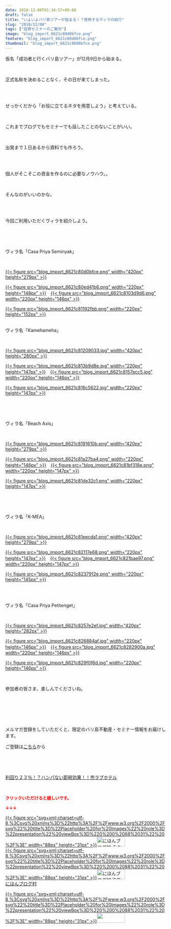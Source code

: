 ```yaml
---
date: 2018-12-08T01:34:57+09:00
draft: false
title: "いよいよバリ島ツアーが始まる！？使用するヴィラの紹介"
slug: "2018/12/08"
tags: ["投資セミナーのご案内"]
image: "blog_import_6621c80d0bfce.png"
feature: "blog_import_6621c80d0bfce.png"
thumbnail: "blog_import_6621c80d0bfce.png"
---
```

<p>仮名「成功者と行くバリ島ツアー」が12月9日から始まる。</p><p> </p><p>正式名称を決めることなく、その日が来てしまった。</p><p> </p><p><br/>せっかくだから「お役に立てるネタを用意しよう」と考えている。</p><p> </p><p>これまでブログでもセミナーでも話したことのないことがいい。</p><p> </p><p>出発まで１日あるから資料でも作ろう。</p><p> </p><p><br/>個人がそこそこの資金を作るのに必要なノウハウ。。</p><p> </p><p>そんなのがいいのかな。</p><p> </p><p><br/>今回ご利用いただくヴィラを紹介しよう。</p><p> </p><p> </p><p>ヴィラ名「Casa Priya Seminyak」</p><p> </p><p><a href="blog_import_6621c80d0bfce.png">{{< figure src="blog_import_6621c80d0bfce.png" width="420px" height="279px" >}}</a></p><p><a href="blog_import_6621c80ed41b6.png">{{< figure src="blog_import_6621c80ed41b6.png" width="220px" height="148px" >}}</a>　<a href="blog_import_6621c8103d9d6.png">{{< figure src="blog_import_6621c8103d9d6.png" width="220px" height="146px" >}}</a></p><p><a href="blog_import_6621c81192fbb.png">{{< figure src="blog_import_6621c81192fbb.png" width="220px" height="152px" >}}</a></p><p><br/>ヴィラ名「Kamehameha」</p><p> </p><p><a href="blog_import_6621c81209033.jpg">{{< figure src="blog_import_6621c81209033.jpg" width="420px" height="280px" >}}</a></p><p><a href="blog_import_6621c813b9d8e.jpg">{{< figure src="blog_import_6621c813b9d8e.jpg" width="220px" height="147px" >}}</a>　<a href="blog_import_6621c8157ecc5.jpg">{{< figure src="blog_import_6621c8157ecc5.jpg" width="220px" height="146px" >}}</a></p><p><a href="blog_import_6621c816c5622.jpg">{{< figure src="blog_import_6621c816c5622.jpg" width="220px" height="147px" >}}</a></p><p> </p><p> </p><p>ヴィラ名「Beach Axis」</p><p> </p><p><a href="blog_import_6621c8191610b.png">{{< figure src="blog_import_6621c8191610b.png" width="420px" height="279px" >}}</a></p><p><a href="blog_import_6621c81a27ba4.png">{{< figure src="blog_import_6621c81a27ba4.png" width="220px" height="146px" >}}</a>　<a href="blog_import_6621c81bf318e.png">{{< figure src="blog_import_6621c81bf318e.png" width="220px" height="147px" >}}</a></p><p><a href="blog_import_6621c81de32c1.png">{{< figure src="blog_import_6621c81de32c1.png" width="220px" height="147px" >}}</a></p><p> </p><p> </p><p>ヴィラ名「K-MEA」</p><p> </p><p><a href="blog_import_6621c81eecda1.png">{{< figure src="blog_import_6621c81eecda1.png" width="420px" height="279px" >}}</a></p><p><a href="blog_import_6621c82117e68.png">{{< figure src="blog_import_6621c82117e68.png" width="220px" height="147px" >}}</a>　<a href="blog_import_6621c821bae97.png">{{< figure src="blog_import_6621c821bae97.png" width="220px" height="147px" >}}</a></p><p><a href="blog_import_6621c8237912e.png">{{< figure src="blog_import_6621c8237912e.png" width="220px" height="145px" >}}</a></p><p> </p><p><br/>ヴィラ名「Casa Priya Petitenget」</p><p> </p><p><a href="blog_import_6621c8257e2ef.jpg">{{< figure src="blog_import_6621c8257e2ef.jpg" width="420px" height="282px" >}}</a></p><p><a href="blog_import_6621c826884af.jpg">{{< figure src="blog_import_6621c826884af.jpg" width="220px" height="146px" >}}</a>　<a href="blog_import_6621c8282900a.jpg">{{< figure src="blog_import_6621c8282900a.jpg" width="220px" height="146px" >}}</a></p><p><a href="blog_import_6621c829f0f6d.jpg">{{< figure src="blog_import_6621c829f0f6d.jpg" width="220px" height="146px" >}}</a></p><p> </p><p>参加者の皆さま、楽しんでくださいね。</p><p> </p><p> </p><p> </p><p>メルマガ登録をしていただくと、限定のバリ島不動産・セミナー情報をお届けします。</p><p>ご登録は<a href="f9eeVI" target="_blank">こちら</a>から</p><p style="text-align: center;"> </p><p style="text-align: center;"> </p><p><a href="entry-12416230297.html#_=_" target="_blank">利回り２３％！？ハンパない節税効果！！売ラブホテル</a></p><p> </p><p><font color="#ff0000" size="2"><strong>クリックいただけると嬉しいです。</strong></font></p><p><font color="#ff0000" size="2"><strong>↓↓↓</strong></font></p><p><a href="ranking.html?p_cid=01260127" id="&amp;blogmura_banner" target="_blank">{{< figure src="svg+xml;charset=utf-8,%3Csvg%20xmlns%3D%22http%3A%2F%2Fwww.w3.org%2F2000%2Fsvg%22%20title%3D%22Placeholder%20for%20Images%22%20role%3D%22presentation%22%20viewBox%3D%220%200%2088%2031%22%20%2F%3E" width="88px" height="31px" >}}<noscript><img alt="にほんブログ村 その他生活ブログ 不動産投資へ" border="0" height="31" src="https://img-proxy.blog-video.jp/images?url=http%3A%2F%2Flife.blogmura.com%2Fhudousantoushi%2Fimg%2Fhudousantoushi88_31.gif" width="88"></noscript></a><br/><a href="ranking.html?p_cid=01260127" target="_blank">{{< figure src="svg+xml;charset=utf-8,%3Csvg%20xmlns%3D%22http%3A%2F%2Fwww.w3.org%2F2000%2Fsvg%22%20title%3D%22Placeholder%20for%20Images%22%20role%3D%22presentation%22%20viewBox%3D%220%200%2088%2031%22%20%2F%3E" width="88px" height="31px" >}}<noscript><img alt="にほんブログ村 海外生活ブログ バリ島情報へ" border="0" height="31" src="https://img-proxy.blog-video.jp/images?url=http%3A%2F%2Foverseas.blogmura.com%2Fbali%2Fimg%2Fbali88_31.gif" width="88"></noscript></a><br/><a href="ranking.html?p_cid=01260127" target="_blank">にほんブログ村</a></p><p><a href="link.php?1804582" title="人気ブログランキングへ">{{< figure src="svg+xml;charset=utf-8,%3Csvg%20xmlns%3D%22http%3A%2F%2Fwww.w3.org%2F2000%2Fsvg%22%20title%3D%22Placeholder%20for%20Images%22%20role%3D%22presentation%22%20viewBox%3D%220%200%2088%2031%22%20%2F%3E" width="88px" height="31px" >}}<noscript><img border="0" height="31" src="https://blog.with2.net/img/banner/banner_22.gif" width="88"></noscript></a></p><p> </p>

